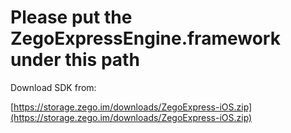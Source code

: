 # Please put the ZegoExpressEngine.framework under this path

Download SDK from:

[https://storage.zego.im/downloads/ZegoExpress-iOS.zip](https://storage.zego.im/downloads/ZegoExpress-iOS.zip)
